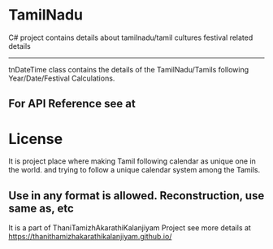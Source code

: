 # TamilNadu

C# project contains details about tamilnadu/tamil cultures festival related details

---------------------------
tnDateTime class contains the details of the TamilNadu/Tamils following Year/Date/Festival Calculations.

For API Reference see at 
------------------------------

License
==============================

It is project place where making Tamil following calendar as unique one in the world. and trying to follow a unique calendar system among the Tamils.


Use in any format is allowed. Reconstruction, use same as, etc
--------------------------------

It is a part of ThaniTamizhAkarathiKalanjiyam Project see more details at https://thanithamizhakarathikalanjiyam.github.io/